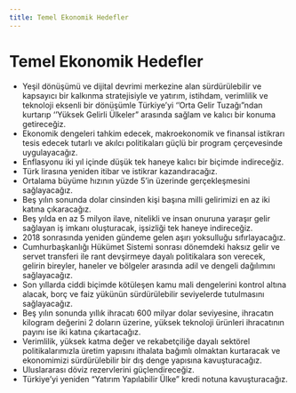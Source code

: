 ```yaml
---
title: Temel Ekonomik Hedefler
---
```


Temel Ekonomik Hedefler
===


* Yeşil dönüşümü ve dijital devrimi merkezine alan sürdürülebilir ve kapsayıcı bir kalkınma stratejisiyle ve yatırım, istihdam, verimlilik ve teknoloji eksenli bir dönüşümle Türkiye’yi ‘’Orta Gelir Tuzağı”ndan kurtarıp ‘’Yüksek Gelirli Ülkeler” arasında sağlam ve kalıcı bir konuma getireceğiz.
* Ekonomik dengeleri tahkim edecek, makroekonomik ve finansal istikrarı tesis edecek tutarlı ve akılcı politikaları güçlü bir program çerçevesinde uygulayacağız.
* Enflasyonu iki yıl içinde düşük tek haneye kalıcı bir biçimde indireceğiz.
* Türk lirasına yeniden itibar ve istikrar kazandıracağız.
* Ortalama büyüme hızının yüzde 5’in üzerinde gerçekleşmesini sağlayacağız.
* Beş yılın sonunda dolar cinsinden kişi başına milli gelirimizi en az iki katına çıkaracağız.
* Beş yılda en az 5 milyon ilave, nitelikli ve insan onuruna yaraşır gelir sağlayan iş imkanı oluşturacak, işsizliği tek haneye indireceğiz.
* 2018 sonrasında yeniden gündeme gelen aşırı yoksulluğu sıfırlayacağız.
* Cumhurbaşkanlığı Hükümet Sistemi sonrası dönemdeki haksız gelir ve servet transferi ile rant devşirmeye dayalı politikalara son verecek, gelirin bireyler, haneler ve bölgeler arasında adil ve dengeli dağılımını sağlayacağız.
* Son yıllarda ciddi biçimde kötüleşen kamu mali dengelerini kontrol altına alacak, borç ve faiz yükünün sürdürülebilir seviyelerde tutulmasını sağlayacağız.
* Beş yılın sonunda yıllık ihracatı 600 milyar dolar seviyesine, ihracatın kilogram değerini 2 doların üzerine, yüksek teknoloji ürünleri ihracatının payını ise iki katına çıkartacağız.
* Verimlilik, yüksek katma değer ve rekabetçiliğe dayalı sektörel politikalarımızla üretim yapısını ithalata bağımlı olmaktan kurtaracak ve ekonomimizi sürdürülebilir bir dış denge yapısına kavuşturacağız.
* Uluslararası döviz rezervlerini güçlendireceğiz.
* Türkiye’yi yeniden “Yatırım Yapılabilir Ülke” kredi notuna kavuşturacağız.